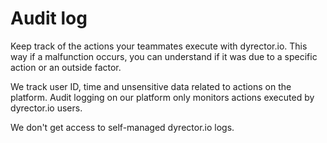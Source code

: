 # Audit log

Keep track of the actions your teammates execute with dyrector.io. This way if a malfunction occurs, you can understand if it was due to a specific action or an outside factor.

We track user ID, time and unsensitive data related to actions on the platform. Audit logging on our platform only monitors actions executed by dyrector.io users.

We don't get access to self-managed dyrector.io logs.
